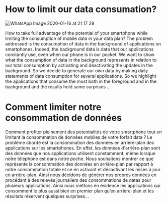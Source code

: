 # How to limit our data consumation?
![WhatsApp Image 2020-01-16 at 21 17 29](https://user-images.githubusercontent.com/57454654/72569238-373c6980-38ba-11ea-9bac-04ed15046e89.jpeg)

How to take full advantage of the potential of your smartphone while limiting the
consumption of mobile data in your data plan?
The problem addressed is the consumption of data in the background of applications on
smartphones. Indeed, the background data is data that our applications constantly use, even
when our phone is in our pocket. We want to show what the consumption of data in the
background represents in relation to our total consumption by activating and deactivating
the updates in the background. So we decide to generate our own data by making daily
statements of data consumption for several applications. So we highlight the applications
that consume the most both in the foreground and in the background and the results hold
some surprises ...

# Comment limiter notre consommation de données

Comment profiter pleinement des potentialités de votre smartphone tout en limitant la
consommation de données mobiles de votre forfait data ?
Le problème abordé est la consommation des données en arrière-plan des applications sur
les smartphones. En effet, les données d&#39;arrière-plan sont des données que nos applications
utilisent constamment, même lorsque notre téléphone est dans notre poche. Nous
souhaitons montrer ce que représente la consommation des données en arrière-plan par
rapport à notre consommation totale et ce en activant et désactivant les mises à jour en
arrière-plan. Ainsi nous décidons de générer nos propres données en procédant à des
relevés journaliers des consommations de datas pour plusieurs applications. Ainsi nous
mettons en évidence les applications qui consomment le plus aussi bien en premier plan
qu’en arrière-plan et les résultats réservent quelques surprises…
